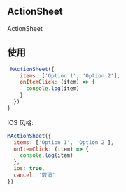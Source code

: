 ## ActionSheet

ActionSheet

## 使用

```js
 MActionSheet({
    items: ['Option 1', 'Option 2'],
    onItemClick: (item) => {
      console.log(item)
    }
  })
}
```

IOS 风格:

```js
MActionSheet({
  items: ['Option 1', 'Option 2'],
  onItemClick: (item) => {
    console.log(item)
  },
  ios: true,
  cancel: '取消'
})
```
